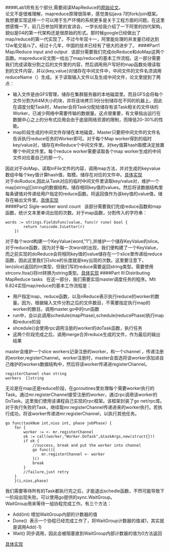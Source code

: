 ####Lab1共有五个部分,需要阅读MapReduce的[原始论文](/mapreduce.pdf)。  
论文不是很难理解，mapreduce原理很简单，感觉类似java 7的fork/join框架。我想要实现这样一个可以用于生产环境的系统更多是关于工程方面的问题。在这里想感慨一下，前几日参加阿里的宣讲会，一学长给我介绍了一下阿里的四代架构，貌似是04的第一代架构还是很原始的形式。那时候google已经做出了map/reduce的第一代实现了。不过今年双十一，阿里能处理的并发量已经达到12w笔交易/s了。经过十几年，中国的技术已经有了很大的进步了。
####Part1 Map/Reduce input and output  
该部分需要我们完成doReduce和doMap这两个函数。mapreduce论文图一给出了map/reduce的基本工作流程。这一部分需要我们完成读取分割之后的文件里的内容，然后调用用户写好的map函数处理读取到的文件内容，并以{key,value}对储存在中间文件中，中间文件的文件名须调用reduceName（）生成。关于读取输入文件以及生成中间文件，论文里提到了两点： 
* 输入文件是由GFS管理，储存在集群服务器的本地磁盘里。而且GFS会将每个文件分割为64M大小的块，并将该块拷贝3份分别储存在不同的机器上。因此在调度分配Task时，Master会将Task分配给储存有该Task相关的文件块的Worker，已减少网络中需要传输的数据量。这点很重要，有文章指出运行在数据中心之上的分布式应用会由于底层网络资源的限制，而降低20-30%的性能。  
* map阶段生成的中间文件存储在本地磁盘，Master只要把中间文件的文件名告诉执行reduce任务的Worker即可。对于每个Map worker得到的临时key/value对，储存在#nReduce个中间文件里。对key值算hash取模决定放置哪个中间文件里。每个reduce worker需要读取各个map worker生成的中间文件对应着自己的那一个。

因此对于doMap，读取inFile文件的内容，调用map方法，并对生成的keyvalue数组中每个key值计算hash值，取模。储存在对应的文件中。[具体实现](./common_map.go)<br>对于doRuduce,因此从Task对应的临时中间文件里读取key/value对，维护一个map[string][]string的数据结构，储存相同key值的values。然后将该数据结构里每条键值对传递给用户指定的reduce函数。将返回值作为该key值的value值，储存在输出文件里。[具体实现](./common_reduce.go)  
####Part2 Sigle-worker word count  
该部分需要我们完成reduce函数和map函数，统计文本里单词出现的次数。对于map函数，分割传入的字符串：  
```
words := strings.FieldsFunc(value, func(r rune) bool {
		return !unicode.IsLetter(r)
	})
```

对于每个word构建一个KeyValue{word,"1"},并维护一个储存KeyValue的slice。  
对于reduce函数，因为对于每一次word的出现，我们便构建了一个KeyValue，而之前实现的doReduce会将相同key值的value储存在一个slice里传递给reduce函数，因此这里我们只slice的长度就是key出现的次数。这里要注意下，len(slice)返回的int类型，但我们写的reduce需要返回string类型。需要使用strconv.Itoa()将int转换为string类型。[具体实现](../main/wc.go)
####Part III:Distributing MapReduce tasks  
在这一部分，我们需要实现master调度任务的程序。Mit 6.824实现map/reduce的基本工作流程是：
* 用户指定map，reduce函数，以及nReduce表示执行reduce的worker的数量。因为，根据输入文件分割之后的文件数目，不需要指定执行map的worker的数目。调用master.go中的run函数  
* run中，会以此调用schedule(mapPhase),schedule(reducePhase)执行map和reduce阶段  
* shcedule()会使用rpc调用注册的worker的doTask函数，执行任务  
* 这两个阶段完成之后，调用merge合并reduce生成的文件，作为最后的输出结果

master会维护一个slice workers记录注册的worker，和一个channel ，传递注册的worker,registerChannel。worker注册时，master会首选将该worker添加进自己维护的workers数据结构中，然后将该worker传递进registerChannel。
```
registerChannel chan string
workers  []string
```

无论是在map还是reduce阶段，在goroutines里处理每个需要worker执行的Task。通过mr.registerChannel接受注册的worker，通过rpc调用该worker的DoTask。这里我们使用该课程自己实现的rpc框架。该框架封装了go net/rpc库。对于执行失败的Task，继续取mr.registerChannel传递进来的worker执行。若执行成功，将该worker传递进mr.registerChannel，以执行其他任务。
```
go func(taskNum int,nios int, phase jobPhase) {
	for {
		worker := <- mr.registerChannel
		ok := call(worker,"Worker.DoTask",&taskArgs,new(struct{}))
		if ok {
			//success, break and put the worker into channel
			go func(){
				mr.registerChannel <- worker
			}()
			break
		}
		//failure,just retry
	}
	}(i,nios,phase)
```

我们需要等待所有的Task都执行完之后，才能退出schedle函数，不然可能导致下一阶段出现失败。可以使用go提供的sync.WaitGroup。  
WaitGroup用来等待一组协程完成工作。有三个方法：  
* Add(int) 增加WaitGroup内部的计数器的值
* Done()  表示一个协程已经完成工作了，将WaitGroup计数器的值减1，其实就是调用Add(-1)
* Wait() 同步调用，因此会被阻塞直到WaitGroup内部计数器的值为0方法返回

[具体实现](./schedule.go)
